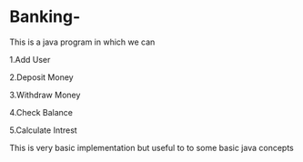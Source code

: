 # Banking-
This is a java program in which we can

1.Add User

2.Deposit Money

3.Withdraw Money

4.Check Balance

5.Calculate Intrest


This is very basic implementation  but useful to to some basic java concepts
